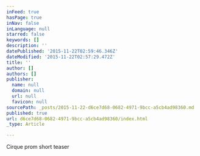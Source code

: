 ```yaml
---
inFeed: true
hasPage: true
inNav: false
inLanguage: null
starred: false
keywords: []
description: ''
datePublished: '2015-11-22T02:59:46.346Z'
dateModified: '2015-11-22T02:57:29.472Z'
title: ''
author: []
authors: []
publisher:
  name: null
  domain: null
  url: null
  favicon: null
sourcePath: _posts/2015-11-22-d6ce7d68-0682-4971-9bcc-a5cb4ad98360.md
published: true
url: d6ce7d68-0682-4971-9bcc-a5cb4ad98360/index.html
_type: Article

---
```

Cirque prom short teaser